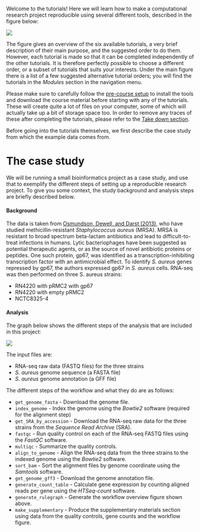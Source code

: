 Welcome to the tutorials! Here we will learn how to make a computational
research project reproducible using several different tools, described in the
figure below:

![](images/tutorials_overview.png)

The figure gives an overview of the six available tutorials, a very brief
description of their main purpose, and the suggested order to do them. However,
each tutorial is made so that it can be completed independently of the other
tutorials. It is therefore perfectly possible to choose a different order, or
a subset of tutorials that suits your interests. Under the main figure there is
a list of a few suggested alternative tutorial orders; you will find the
tutorials in the *Modules* section in the navigation menu.

Please make sure to carefully follow the [pre-course setup](https://uppsala.instructure.com/courses/COURSE_ID/pages/pre-course-setup) 
to install the tools and download the course material before starting with any of the 
tutorials. These will create quite a lot of files on your computer, some of which 
will actually take up a bit of storage space too. In order to remove any traces of 
these after completing the tutorials, please refer to the 
[Take down section](https://uppsala.instructure.com/courses/COURSE_ID/pages/take-down).

Before going into the tutorials themselves, we first describe the case study
from which the example data comes from. 

# The case study

We will be running a small bioinformatics project as a case study, and use that
to exemplify the different steps of setting up a reproducible research project.
To give you some context, the study background and analysis steps are briefly
described below.

#### Background

The data is taken from [Osmundson, Dewell, and Darst (2013)](
http://journals.plos.org/plosone/article?id=10.1371/journal.pone.0076572),
who have studied methicillin-resistant *Staphylococcus aureus* (MRSA). MRSA is
resistant to broad spectrum beta-lactam antibiotics and lead to
difficult-to-treat infections in humans. Lytic bacteriophages have been
suggested as potential therapeutic agents, or as the source of novel antibiotic
proteins or peptides. One such protein, gp67, was identified as
a transcription-inhibiting transcription factor with an antimicrobial effect.
To identify *S. aureus* genes repressed by gp67, the authors expressed gp67 in
*S. aureus* cells. RNA-seq was then performed on three S. aureus strains:

* RN4220 with pRMC2 with gp67
* RN4220 with empty pRMC2
* NCTC8325-4

#### Analysis

The graph below shows the different steps of the analysis that are included in
this project:

![](images/rulegraph_mrsa_intro.svg)

The input files are:

* RNA-seq raw data (FASTQ files) for the three strains
* *S. aureus* genome sequence (a FASTA file)
* *S. aureus* genome annotation (a GFF file)

The different steps of the workflow and what they do are as follows:

* `get_genome_fasta` - Download the genome file.
* `index_genome` - Index the genome using the *Bowtie2* software (required for
  the alignment step)
* `get_SRA_by_accession` - Download the RNA-seq raw data for the three strains
  from the *Sequence Read Archive* (SRA).
* `fastqc` - Run quality control on each of the RNA-seq FASTQ files using the
  *FastQC* software.
* `multiqc` - Summarize the quality controls.
* `align_to_genome` - Align the RNA-seq data from the three strains to the
  indexed genome using the *Bowtie2* software.
* `sort_bam` - Sort the alignment files by genome coordinate using the
  *Samtools* software.
* `get_genome_gff3` - Download the genome annotation file.
* `generate_count_table` - Calculate gene expression by counting aligned reads
  per gene using the *HTSeq-count* software.
* `generate_rulegraph` - Generate the workflow overview figure shown above.
* `make_supplementary` - Produce the supplementary materials section using data
  from the quality controls, gene counts and the workflow figure.
